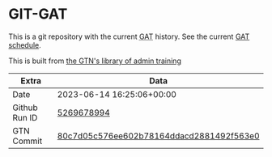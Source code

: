 # GIT-GAT

This is a git repository with the current <abbr title="Galaxy Admin Training">GAT</abbr> history. See the current [GAT schedule](https://gxy.io/gat).

This is built from [the GTN's library of admin training](https://training.galaxyproject.org/training-material/topics/admin/)

Extra | Data
--- | ---
Date | 2023-06-14 16:25:06+00:00
Github Run ID | [5269678994](https://github.com/galaxyproject/training-material/actions/runs/5269678994)
GTN Commit | [80c7d05c576ee602b78164ddacd2881492f563e0](https://github.com/galaxyproject/training-material/tree/80c7d05c576ee602b78164ddacd2881492f563e0)
